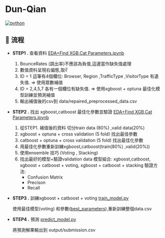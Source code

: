 # Dun-Qian
[![python](https://img.shields.io/badge/Python-3.11.9-3776AB.svg?style=flat&logo=python&logoColor=white)](https://www.python.org)

## 🚀 流程


- **STEP1 .** 查看資料 [EDA+Find XGB,Cat Parameters.ipynb](notebooks/EDA+Find%20XGB,Cat%20Parameters.ipynb#L124)

     1. BounceRates (跳出率)不應該為負值,這邊當作缺失值處理
     2. 數值資料呈現右偏態,取∛
     3. ID = 1 這筆有4個欄位: Browser, Region ,TrafficType ,VisitorType 有遺失值. => 使用眾數補值
     4. ID = 2,4,5,7 各有一個欄位有缺失值. => 使用xgboost + optuna 最佳化模型訓練並預測補值
     5. 輸出補值後的csv到 data/repaired_preprocessed_data.csv  



- **STEP2 .** 找出 xgboost,catboost 最佳化參數並驗證  [EDA+Find XGB,Cat Parameters.ipynb](notebooks/EDA+Find%20XGB,Cat%20Parameters.ipynb#L124)

     1. 從STEP1. 補值後的資料 切分train data (80%) ,valid data(20%) 
     2. xgboost + optuna + cross validation (5 fold) 找出最佳參數 
     3. catboost + optuna + cross validation (5 fold) 找出最佳化參數 
     4. 用最佳化參數重新訓練xgboost,catboost(train(80%) ,valid(20%))
     5. 使用ensemble 技巧 (Voting , Stacking) 
     6. 找出最好的模型+驗證validation data 
          模型組合: xgboost,catboost, xgboost + catboost + voting, xgboost + catboost + stacking
          驗證方法:
           - Confusion Matrix
           - Precison 
           - Recall
     
  
- **STEP3 .** 訓練xgboost + catboost + voting [train_model.py](src/train_model.py)

    使用最佳模型(voting) 和參數([best_parameters](src/best_parameters.py)),重新訓練整個data.csv


- **STEP4 .** 預測  [predict_model.py](src/predict_model.py)
      
    將預測解果輸出到 output/submission.csv